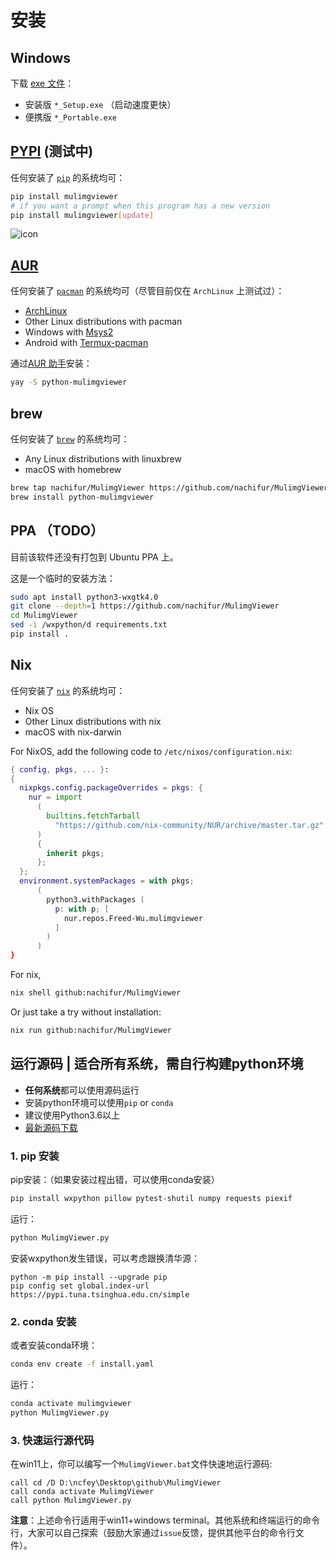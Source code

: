 # 安装

## Windows

下载 [exe 文件](https://github.com/nachifur/MulimgViewer/releases)：

- 安装版 `*_Setup.exe` （启动速度更快）
- 便携版 `*_Portable.exe`

## [PYPI](https://pypi.org/project/mulimgviewer/) (测试中)

任何安装了 [`pip`](https://github.com/pypa/pip) 的系统均可：

```sh
pip install mulimgviewer
# if you want a prompt when this program has a new version
pip install mulimgviewer[update]
```

![icon](https://user-images.githubusercontent.com/32936898/224473440-2088edd7-42e5-45a3-a403-515e2daa019a.jpg)

## [AUR](https://aur.archlinux.org/packages/python-mulimgviewer)

任何安装了 [`pacman`](https://archlinux.org/pacman/) 的系统均可（尽管目前仅在
`ArchLinux` 上测试过）：

- [ArchLinux](https://archlinux.org/)
- Other Linux distributions with pacman
- Windows with [Msys2](https://www.msys2.org/)
- Android with [Termux-pacman](https://github.com/termux-pacman)

通过[AUR 助手](https://wiki.archlinuxcn.org/wiki/AUR_%E5%8A%A9%E6%89%8B)安装：

```sh
yay -S python-mulimgviewer
```

## brew

任何安装了 [`brew`](https://github.com/Homebrew/brew) 的系统均可：

- Any Linux distributions with linuxbrew
- macOS with homebrew

```sh
brew tap nachifur/MulimgViewer https://github.com/nachifur/MulimgViewer
brew install python-mulimgviewer
```

## PPA （TODO）

目前该软件还没有打包到 Ubuntu PPA 上。

这是一个临时的安装方法：

```sh
sudo apt install python3-wxgtk4.0
git clone --depth=1 https://github.com/nachifur/MulimgViewer
cd MulimgViewer
sed -i /wxpython/d requirements.txt
pip install .
```

## Nix

任何安装了 [`nix`](https://github.com/NixOS/nix) 的系统均可：

- Nix OS
- Other Linux distributions with nix
- macOS with nix-darwin

For NixOS, add the following code to `/etc/nixos/configuration.nix`:

```nix
{ config, pkgs, ... }:
{
  nixpkgs.config.packageOverrides = pkgs: {
    nur = import
      (
        builtins.fetchTarball
          "https://github.com/nix-community/NUR/archive/master.tar.gz"
      )
      {
        inherit pkgs;
      };
  };
  environment.systemPackages = with pkgs;
      (
        python3.withPackages (
          p: with p; [
            nur.repos.Freed-Wu.mulimgviewer
          ]
        )
      )
}
```

For nix,

```sh
nix shell github:nachifur/MulimgViewer
```

Or just take a try without installation:

```sh
nix run github:nachifur/MulimgViewer
```

## 运行源码 | 适合所有系统，需自行构建python环境
* **任何系统**都可以使用源码运行
* 安装python环境可以使用`pip` or `conda`
* 建议使用Python3.6以上
* [最新源码下载](https://codeload.github.com/nachifur/MulimgViewer/zip/refs/heads/master)

### 1. pip 安装
pip安装：（如果安装过程出错，可以使用conda安装）
```bash
pip install wxpython pillow pytest-shutil numpy requests piexif
```
运行：
```python
python MulimgViewer.py
```
安装wxpython发生错误，可以考虑跟换清华源：
```
python -m pip install --upgrade pip
pip config set global.index-url https://pypi.tuna.tsinghua.edu.cn/simple
```
### 2. conda 安装
或者安装conda环境：
```bash
conda env create -f install.yaml
```
运行：
```python
conda activate mulimgviewer
python MulimgViewer.py
```
### 3. 快速运行源代码
在win11上，你可以编写一个`MulimgViewer.bat`文件快速地运行源码:
```
call cd /D D:\ncfey\Desktop\github\MulimgViewer
call conda activate MulimgViewer
call python MulimgViewer.py
```
**注意**：上述命令行适用于win11+windows terminal。其他系统和终端运行的命令行，大家可以自己探索（鼓励大家通过`issue`反馈，提供其他平台的命令行文件）。
